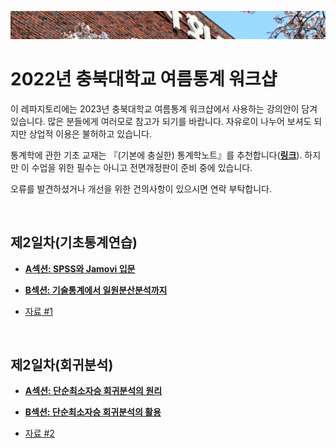 <p align="center">
  <img src="https://github.com/hxk271/Syllabi/blob/main/sb1.jpg">
</p>

# 2022년 충북대학교 여름통계 워크샵


이 레파지토리에는 2023년 충북대학교 여름통계 워크샵에서 사용하는 강의안이 담겨 있습니다. 많은 분들에게 여러모로 참고가 되기를 바랍니다. 자유로이 나누어 보셔도 되지만 상업적 이용은 불허하고 있습니다.

통계학에 관한 기초 교재는 『(기본에 충실한) 통계학노트』를 추천합니다([**링크**](https://digital.kyobobook.co.kr/digital/ebook/ebookDetail.ink?selectedLargeCategory=001&barcode=480D220326130)). 하지만 이 수업을 위한 필수는 아니고 전면개정판이 준비 중에 있습니다.
 
오류를 발견하셨거나 개선을 위한 건의사항이 있으시면 연락 부탁합니다.

<br/>

## 제2일차(기초통계연습)

-  [**A섹션: SPSS와 Jamovi 입문**](https://github.com/hxk271/2023SSW/blob/main/2023년_여름_통계워크샵_기초통계실습_S1A.pdf)

-  [**B섹션: 기술통계에서 일원분산분석까지**](https://github.com/hxk271/2023SSW/blob/main/2023년_여름_통계워크샵_기초통계실습_S1B.pdf)

-  [자료 #1](https://github.com/hxk271/2023SSW/blob/main/data_S1.zip)


<br/>

## 제2일차(회귀분석)

-  [**A섹션: 단순최소자승 회귀분석의 원리**](https://github.com/hxk271/2023SSW/blob/main/2023________________S1.pdf)

-  [**B섹션: 단순최소자승 회귀분석의 활용**](https://github.com/hxk271/2023SSW/blob/main/2023________________S2.pdf)

-  [자료 #2](https://github.com/hxk271/2023SSW/blob/main/dataD2.zip)
